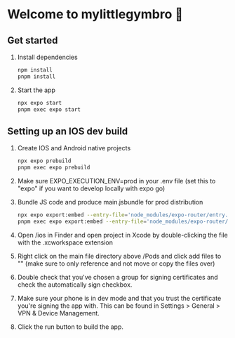 # Welcome to mylittlegymbro 👋

## Get started

1. Install dependencies

   ```bash
   npm install
   pnpm install
   ```

2. Start the app

   ```bash
   npx expo start
   pnpm exec expo start
   ```

## Setting up an IOS dev build
1. Create IOS and Android native projects

   ```bash
   npx expo prebuild
   pnpm exec expo prebuild
   ```
2. Make sure EXPO_EXECUTION_ENV=prod in your .env file (set this to "expo" if you want to develop locally with expo go)

3. Bundle JS code and produce main.jsbundle for prod distribution

   ```bash
   npx expo export:embed --entry-file='node_modules/expo-router/entry.js' --bundle-output='./ios/main.jsbundle' --dev=false --platform='ios'
   pnpm exec expo export:embed --entry-file='node_modules/expo-router/entry.js' --bundle-output='./ios/main.jsbundle' --dev=false --platform='ios'
   ```
4. Open /ios in Finder and open project in Xcode by double-clicking the file with the .xcworkspace extension

5. Right click on the main file directory above /Pods and click add files to "<app-name>" (make sure to only reference and not move or copy the files over)

6. Double check that you've chosen a group for signing certificates and check the automatically sign checkbox.

7. Make sure your phone is in dev mode and that you trust the certificate you're signing the app with. This can be found in Settings > General > VPN & Device Management.

8. Click the run button to build the app.


